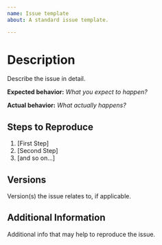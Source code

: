 ```yaml
---
name: Issue template
about: A standard issue template.

---
```


# Description

Describe the issue in detail.

**Expected behavior:** _What you expect to happen?_

**Actual behavior:** _What actually happens?_

## Steps to Reproduce

1. [First Step]
2. [Second Step]
3. [and so on...]

## Versions

Version(s) the issue relates to, if applicable.

## Additional Information

Additional info that may help to reproduce the issue.

